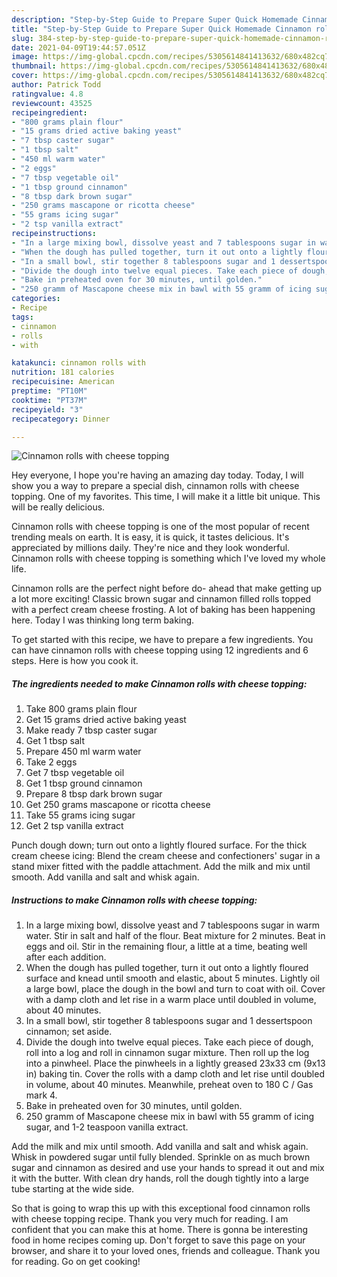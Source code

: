 ```yaml
---
description: "Step-by-Step Guide to Prepare Super Quick Homemade Cinnamon rolls with cheese topping"
title: "Step-by-Step Guide to Prepare Super Quick Homemade Cinnamon rolls with cheese topping"
slug: 384-step-by-step-guide-to-prepare-super-quick-homemade-cinnamon-rolls-with-cheese-topping
date: 2021-04-09T19:44:57.051Z
image: https://img-global.cpcdn.com/recipes/5305614841413632/680x482cq70/cinnamon-rolls-with-cheese-topping-recipe-main-photo.jpg
thumbnail: https://img-global.cpcdn.com/recipes/5305614841413632/680x482cq70/cinnamon-rolls-with-cheese-topping-recipe-main-photo.jpg
cover: https://img-global.cpcdn.com/recipes/5305614841413632/680x482cq70/cinnamon-rolls-with-cheese-topping-recipe-main-photo.jpg
author: Patrick Todd
ratingvalue: 4.8
reviewcount: 43525
recipeingredient:
- "800 grams plain flour"
- "15 grams dried active baking yeast"
- "7 tbsp caster sugar"
- "1 tbsp salt"
- "450 ml warm water"
- "2 eggs"
- "7 tbsp vegetable oil"
- "1 tbsp ground cinnamon"
- "8 tbsp dark brown sugar"
- "250 grams mascapone or ricotta cheese"
- "55 grams icing sugar"
- "2 tsp vanilla extract"
recipeinstructions:
- "In a large mixing bowl, dissolve yeast and 7 tablespoons sugar in warm water. Stir in salt and half of the flour. Beat mixture for 2 minutes. Beat in eggs and oil. Stir in the remaining flour, a little at a time, beating well after each addition."
- "When the dough has pulled together, turn it out onto a lightly floured surface and knead until smooth and elastic, about 5 minutes. Lightly oil a large bowl, place the dough in the bowl and turn to coat with oil. Cover with a damp cloth and let rise in a warm place until doubled in volume, about 40 minutes."
- "In a small bowl, stir together 8 tablespoons sugar and 1 dessertspoon cinnamon; set aside."
- "Divide the dough into twelve equal pieces. Take each piece of dough, roll into a log and roll in cinnamon sugar mixture. Then roll up the log into a pinwheel. Place the pinwheels in a lightly greased 23x33 cm (9x13 in) baking tin. Cover the rolls with a damp cloth and let rise until doubled in volume, about 40 minutes. Meanwhile, preheat oven to 180 C / Gas mark 4."
- "Bake in preheated oven for 30 minutes, until golden."
- "250 gramm of Mascapone cheese mix in bawl with 55 gramm of icing sugar, and 1-2 teaspoon vanilla extract."
categories:
- Recipe
tags:
- cinnamon
- rolls
- with

katakunci: cinnamon rolls with 
nutrition: 181 calories
recipecuisine: American
preptime: "PT10M"
cooktime: "PT37M"
recipeyield: "3"
recipecategory: Dinner

---
```



![Cinnamon rolls with cheese topping](https://img-global.cpcdn.com/recipes/5305614841413632/680x482cq70/cinnamon-rolls-with-cheese-topping-recipe-main-photo.jpg)

Hey everyone, I hope you're having an amazing day today. Today, I will show you a way to prepare a special dish, cinnamon rolls with cheese topping. One of my favorites. This time, I will make it a little bit unique. This will be really delicious.

Cinnamon rolls with cheese topping is one of the most popular of recent trending meals on earth. It is easy, it is quick, it tastes delicious. It's appreciated by millions daily. They're nice and they look wonderful. Cinnamon rolls with cheese topping is something which I've loved my whole life.

Cinnamon rolls are the perfect night before do- ahead that make getting up a lot more exciting! Classic brown sugar and cinnamon filled rolls topped with a perfect cream cheese frosting. A lot of baking has been happening here. Today I was thinking long term baking.


To get started with this recipe, we have to prepare a few ingredients. You can have cinnamon rolls with cheese topping using 12 ingredients and 6 steps. Here is how you cook it.

<!--inarticleads1-->

##### The ingredients needed to make Cinnamon rolls with cheese topping:

1. Take 800 grams plain flour
1. Get 15 grams dried active baking yeast
1. Make ready 7 tbsp caster sugar
1. Get 1 tbsp salt
1. Prepare 450 ml warm water
1. Take 2 eggs
1. Get 7 tbsp vegetable oil
1. Get 1 tbsp ground cinnamon
1. Prepare 8 tbsp dark brown sugar
1. Get 250 grams mascapone or ricotta cheese
1. Take 55 grams icing sugar
1. Get 2 tsp vanilla extract


Punch dough down; turn out onto a lightly floured surface. For the thick cream cheese icing: Blend the cream cheese and confectioners&#39; sugar in a stand mixer fitted with the paddle attachment. Add the milk and mix until smooth. Add vanilla and salt and whisk again. 

<!--inarticleads2-->

##### Instructions to make Cinnamon rolls with cheese topping:

1. In a large mixing bowl, dissolve yeast and 7 tablespoons sugar in warm water. Stir in salt and half of the flour. Beat mixture for 2 minutes. Beat in eggs and oil. Stir in the remaining flour, a little at a time, beating well after each addition.
1. When the dough has pulled together, turn it out onto a lightly floured surface and knead until smooth and elastic, about 5 minutes. Lightly oil a large bowl, place the dough in the bowl and turn to coat with oil. Cover with a damp cloth and let rise in a warm place until doubled in volume, about 40 minutes.
1. In a small bowl, stir together 8 tablespoons sugar and 1 dessertspoon cinnamon; set aside.
1. Divide the dough into twelve equal pieces. Take each piece of dough, roll into a log and roll in cinnamon sugar mixture. Then roll up the log into a pinwheel. Place the pinwheels in a lightly greased 23x33 cm (9x13 in) baking tin. Cover the rolls with a damp cloth and let rise until doubled in volume, about 40 minutes. Meanwhile, preheat oven to 180 C / Gas mark 4.
1. Bake in preheated oven for 30 minutes, until golden.
1. 250 gramm of Mascapone cheese mix in bawl with 55 gramm of icing sugar, and 1-2 teaspoon vanilla extract.


Add the milk and mix until smooth. Add vanilla and salt and whisk again. Whisk in powdered sugar until fully blended. Sprinkle on as much brown sugar and cinnamon as desired and use your hands to spread it out and mix it with the butter. With clean dry hands, roll the dough tightly into a large tube starting at the wide side. 

So that is going to wrap this up with this exceptional food cinnamon rolls with cheese topping recipe. Thank you very much for reading. I am confident that you can make this at home. There is gonna be interesting food in home recipes coming up. Don't forget to save this page on your browser, and share it to your loved ones, friends and colleague. Thank you for reading. Go on get cooking!
